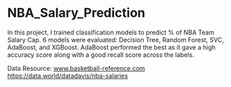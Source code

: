 # NBA_Salary_Prediction

In this project, I trained classification models to predict % of NBA Team Salary Cap. 6 models were evaluated: Decision Tree, Random Forest, SVC, AdaBoost, and XGBoost. AdaBoost performed the best as it gave a high accuracy score along with a good recall score across the labels.

Data Resource:
www.basketball-reference.com
https://data.world/datadavis/nba-salaries

